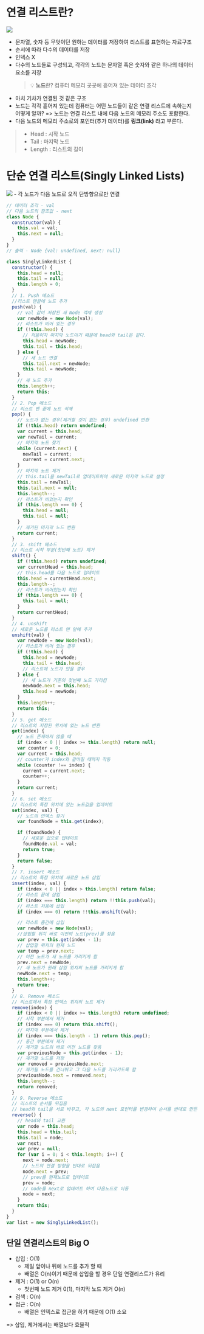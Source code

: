 # 연결 리스트란?

<img src="images/연결 리스트.jpg">

- 문자열, 숫자 등 무엇이던 원하는 데이터를 저장하여 리스트를 표현하는 자료구조
- 순서에 따라 다수의 데이터를 저장
- 인덱스 X
- 다수의 노드들로 구성되고, 각각의 노드는 문자열 혹은 숫자와 같은 하나의 데이터 요소를 저장
  > 💡 **노드**란? 컴퓨터 메모리 곳곳에 흩어져 있는 데이터 조각
- 마치 기차가 연결된 것 같은 구조
- 노드는 각각 흩어져 있는데 컴퓨터는 어떤 노드들이 같은 연결 리스트에 속하는지 어떻게 알까? => 노드는 연결 리스트 내에 다음 노드의 메모리 주소도 포함한다.
- 다음 노드의 메모리 주소로의 포인터(추가 데이터)를 **링크(link)** 라고 부른다.

> - Head : 시작 노드
> - Tail : 마지막 노드
> - Length : 리스트의 길이

# 단순 연결 리스트(Singly Linked Lists)

<img src="https://velog.velcdn.com/images/sangbin2/post/8e39992e-9898-46ee-bc17-732363404983/image.png">
- 각 노드가 다음 노드로 오직 단방향으로만 연결

```javascript
// 데이터 조각 - val
// 다음 노드의 참조값 - next
class Node {
  constructor(val) {
    this.val = val;
    this.next = null;
  }
}
// 출력 - Node {val: undefined, next: null}

class SinglyLinkedList {
  constructor() {
    this.head = null;
    this.tail = null;
    this.length = 0;
  }
  // 1. Push 메소드
  //리스트 맨끝에 노드 추가
  push(val) {
    // val 값이 저장된 새 Node 객체 생성
    var newNode = new Node(val);
    // 리스트가 비어 있는 경우
    if (!this.head) {
      // 처음이자 마지막 노드이기 때문에 head와 tail은 같다.
      this.head = newNode;
      this.tail = this.head;
    } else {
      // 새 노드 연결
      this.tail.next = newNode;
      this.tail = newNode;
    }
    // 새 노드 추가
    this.length++;
    return this;
  }
  // 2. Pop 메소드
  // 리스트 맨 끝에 노드 삭제
  pop() {
    // 노드가 없는 경우(제거할 것이 없는 경우) undefined 반환
    if (!this.head) return undefined;
    var current = this.head;
    var newTail = current;
    // 마지막 노드 찾기
    while (current.next) {
      newTail = current;
      current = current.next;
    }
    // 마지막 노드 제거
    // this.tail을 newTail로 업데이트하여 새로운 마지막 노드로 설정
    this.tail = newTail;
    this.tail.next = null;
    this.length--;
    // 리스트가 비었는지 확인
    if (this.length === 0) {
      this.head = null;
      this.tail = null;
    }
    // 제거된 마지막 노드 반환
    return current;
  }
  // 3. shift 메소드
  // 리스트 시작 부분(첫번째 노드) 제거
  shift() {
    if (!this.head) return undefined;
    var currentHead = this.head;
    // this.head를 다음 노드로 업데이트
    this.head = currentHead.next;
    this.length--;
    // 리스트가 비어있는지 확인
    if (this.length === 0) {
      this.tail = null;
    }
    return currentHead;
  }
  // 4. unshift
  // 새로운 노드를 리스트 맨 앞에 추가
  unshift(val) {
    var newNode = new Node(val);
    // 리스트가 비어 있는 경우
    if (!this.head) {
      this.head = newNode;
      this.tail = this.head;
      // 리스트에 노드가 있을 경우
    } else {
      // 새 노드가 기존의 첫번째 노드 가리킴
      newNode.next = this.head;
      this.head = newNode;
    }
    this.length++;
    return this;
  }
  // 5. get 메소드
  // 리스트의 지정된 위치에 있는 노드 반환
  get(index) {
    // 노드 존재하지 않을 때
    if (index < 0 || index >= this.length) return null;
    var counter = 0;
    var current = this.head;
    // counter가 index와 같아질 때까지 작동
    while (counter !== index) {
      current = current.next;
      counter++;
    }
    return current;
  }
  // 6. set 메소드
  // 리스트의 특정 위치에 있는 노드값을 업데이트
  set(index, val) {
    // 노드의 인덱스 찾기
    var foundNode = this.get(index);

    if (foundNode) {
      // 새로운 값으로 업데이트
      foundNode.val = val;
      return true;
    }
    return false;
  }
  // 7. insert 메소드
  // 리스트의 특정 위치에 새로운 노드 삽입
  insert(index, val) {
    if (index < 0 || index > this.length) return false;
    // 리스트 끝에 삽입
    if (index === this.length) return !!this.push(val);
    // 리스트 처음에 삽입
    if (index === 0) return !!this.unshift(val);

    // 리스트 중간에 삽입
    var newNode = new Node(val);
    //삽입할 위치 바로 이전의 노드(prev)를 찾음
    var prev = this.get(index - 1);
    // 삽입할 위치의 현재 노드
    var temp = prev.next;
    // 이전 노드가 새 노드를 가리키게 함
    prev.next = newNode;
    // 새 노드가 원래 삽입 위치의 노드를 가리키게 함
    newNode.next = temp;
    this.length++;
    return true;
  }
  // 8. Remove 메소드
  // 리스트에서 특정 인덱스 위치의 노드 제거
  remove(index) {
    if (index < 0 || index >= this.length) return undefined;
    // 시작 부분에서 제거
    if (index === 0) return this.shift();
    // 마지막 부분에서 제거
    if (index === this.length - 1) return this.pop();
    // 중간 부분에서 제거
    // 제거할 노드의 바로 이전 노드를 찾음
    var previousNode = this.get(index - 1);
    // 재거할 노드를 저장
    var removed = previousNode.next;
    // 제거될 노드를 건너뛰고 그 다음 노드를 가리키도록 함
    previousNode.next = removed.next;
    this.length--;
    return removed;
  }
  // 9. Reverse 메소드
  // 리스트의 순서를 뒤집음
  // head와 tail을 서로 바꾸고, 각 노드의 next 포인터를 변경하여 순서를 반대로 만든다.
  reverse() {
    // head와 tail 교환
    var node = this.head;
    this.head = this.tail;
    this.tail = node;
    var next;
    var prev = null;
    for (var i = 0; i < this.length; i++) {
      next = node.next;
      // 노드의 연결 방향을 반대로 뒤집음
      node.next = prev;
      // prev를 현재노드로 업데이트
      prev = node;
      // node를 next로 업데이트 하여 다음노드로 이동
      node = next;
    }
    return this;
  }
}
var list = new SinglyLinkedList();
```

## 단일 연결리스트의 Big O

- 삽입 : O(1)
  - 제일 앞이나 뒤에 노드를 추가 할 때
  - 배열은 O(n)이기 때문에 삽입을 할 경우 단일 연결리스트가 유리
- 제거 : O(1) or O(n)
  - 첫번째 노드 제거 0(1), 마지막 노드 제거 O(n)
- 검색 : O(n)
- 접근 : O(n)
  - 배열은 인덱스로 접근을 하기 때문에 O(1) 소요

=> 삽입, 제거에서는 배열보다 효율적
